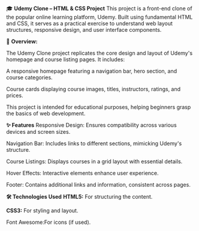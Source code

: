 🎓 **Udemy Clone – HTML & CSS Project**
This project is a front-end clone of the popular online learning platform, Udemy. Built using fundamental HTML and CSS, 
it serves as a practical exercise to understand web layout structures, responsive design, and user interface components.

📝 **Overview:**


The Udemy Clone project replicates the core design and layout of Udemy's homepage and course listing pages. It includes:

A responsive homepage featuring a navigation bar, hero section, and course categories.

Course cards displaying course images, titles, instructors, ratings, and prices.

This project is intended for educational purposes, helping beginners grasp the basics of web development.

**✨ Features**
Responsive Design: Ensures compatibility across various devices and screen sizes.

Navigation Bar: Includes links to different sections, mimicking Udemy's structure.

Course Listings: Displays courses in a grid layout with essential details.

Hover Effects: Interactive elements enhance user experience.

Footer: Contains additional links and information, consistent across pages.

**🛠️ Technologies Used**
**HTML5:** For structuring the content.

**CSS3:** For styling and layout.

Font Awesome:For icons (if used).
